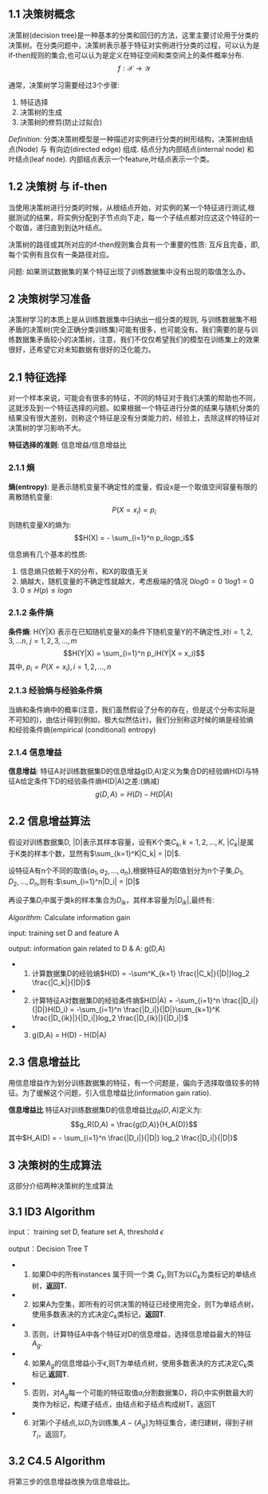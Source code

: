 ## 1.1 决策树概念
决策树(decision tree)是一种基本的分类和回归的方法，这里主要讨论用于分类的决策树。在分类问题中，决策树表示基于特征对实例进行分类的过程，可以认为是 if-then规则的集合,也可以认为是定义在特征空间和类空间上的条件概率分布.
$$f: \mathcal{X} \to \mathcal{Y}$$

通常，决策树学习需要经过3个步骤:

1. 特征选择
2. 决策树的生成
3. 决策树的修剪(防止过拟合)

*Definition:* 分类决策树模型是一种描述对实例进行分类的树形结构，决策树由结点(Node) 与 有向边(directed edge) 组成. 结点分为内部结点(internal node) 和 叶结点(leaf node). 内部结点表示一个feature,叶结点表示一个类。

## 1.2 决策树 与 if-then
当使用决策树进行分类的时候，从根结点开始，对实例的某一个特征进行测试,根据测试的结果，将实例分配到子节点向下走，每一个子结点都对应这这个特征的一个取值，递归直到到达叶结点。

决策树的路径或其所对应的if-then规则集合具有一个重要的性质: 互斥且完备，即,每个实例有且仅有一条路径对应。

问题: 如果测试数据集的某个特征出现了训练数据集中没有出现的取值怎么办。

## 2 决策树学习准备
决策树学习的本质上是从训练数据集中归纳出一组分类的规则, 与训练数据集不相矛盾的决策树(完全正确分类训练集)可能有很多，也可能没有。我们需要的是与训练数据集矛盾较小的决策树，注意，我们不仅仅希望我们的模型在训练集上的效果很好，还希望它对未知数据有很好的泛化能力。

## 2.1 特征选择
对一个样本来说，可能会有很多的特征，不同的特征对于我们决策的帮助也不同，这就涉及到一个特征选择的问题。如果根据一个特征进行分类的结果与随机分类的结果没有很大差别，则称这个特征是没有分类能力的，经验上，去除这样的特征对决策树的学习影响不大。

**特征选择的准则**: 信息增益/信息增益比

### 2.1.1 熵
**熵(entropy)**: 是表示随机变量不确定性的度量，假设x是一个取值空间容量有限的离散随机变量:
$$P(X=x_i) = p_i$$
则随机变量X的熵为:
$$H(X) = - \sum_{i=1}^n p_ilogp_i$$

信息熵有几个基本的性质:

1. 信息熵只依赖于X的分布，和X的取值无关
2. 熵越大，随机变量的不确定性就越大，考虑极端的情况 $0log0 = 0$ $1log1 = 0$
3. $0 \leq H(p) \leq log n$

### 2.1.2 条件熵 
**条件熵**: H(Y|X) 表示在已知随机变量X的条件下随机变量Y的不确定性,对$i=1,2,3,...n$, $j=1,2,3,...,m$
$$H(Y|X) = \sum_{i=1}^n p_iH(Y|X = x_i)$$
其中, $p_i = P(X = x_i), i=1,2,...,n$ 

### 2.1.3 经验熵与经验条件熵
当熵和条件熵中的概率(注意，我们虽然假设了分布的存在，但是这个分布实际是不可知的)，由估计得到(例如，极大似然估计)，我们分别称这时候的熵是经验熵和经验条件熵(empirical (conditional) entropy)

### 2.1.4 信息增益
**信息增益**: 特征A对训练数据集D的信息增益g(D,A)定义为集合D的经验熵H(D)与特征A给定条件下D的经验条件熵H(D|A)之差:(熵减)
$$g(D,A) = H(D) - H(D|A)$$


## 2.2 信息增益算法
假设对训练数据集D, |D|表示其样本容量，设有K个类$C_k, k = 1,2,...,K$, $|C_k|$是属于K类的样本个数，显然有$\sum_{k=1}^K|C_k| = |D|$. 

设特征A有n个不同的取值$\{a_1,a_2,...,a_n\}$,根据特征A的取值划分为n个子集,$D_1,D_2,...,D_n$,则有:$\sum_{i=1}^n|D_i| = |D|$

再设子集$D_i$中属于类k的样本集合为$D_{ik}$，其样本容量为$|D_{ik}|$,最终有:

*Algorithm*: Calculate information gain

input: training set D and feature A

output: information gain related to D & A: g(D,A)

- 1. 计算数据集D的经验熵$H(D) = -\sum^K_{k=1} \frac{|C_k|}{|D|}log_2 \frac{|C_k|}{|D|}$
- 2. 计算特征A对数据集D的经验条件熵$H(D|A) = -\sum_{i=1}^n \frac{|D_i|}{|D|}H(D_i) = -\sum_{i=1}^n \frac{|D_i|}{|D|}\sum_{k=1}^K \frac{|D_{ik}|}{|D_i|}log_2 \frac{|D_{ik}|}{|D_i|}$
- 3. g(D,A) = H(D) - H(D|A)

## 2.3 信息增益比
用信息增益作为划分训练数据集的特征，有一个问题是，偏向于选择取值较多的特征。为了缓解这个问题，引入信息增益比(information gain ratio).

**信息增益比**
特征A对训练数据集D的信息增益比$g_R(D,A)$定义为:
$$g_R(D,A) = \frac{g(D,A)}{H_A(D)}$$
其中$H_A(D) = - \sum_{i=1}^n \frac{|D_i|}{|D|} log_2 \frac{|D_i|}{|D|}$

## 3 决策树的生成算法
这部分介绍两种决策树的生成算法

## 3.1 ID3 Algorithm
input： training set D, feature set A, threshold $\epsilon$

output：Decision Tree T

- 1. 如果D中的所有instances 属于同一个类 $C_k$,则T为以$C_k$为类标记的单结点树，**返回T.**
- 2. 如果A为空集，即所有的可供决策的特征已经使用完全，则T为单结点树，使用多数表决的方式决定$C_k$类标记，**返回T**.
- 3. 否则，计算特征A中各个特征对D的信息增益，选择信息增益最大的特征$A_g$.
- 4. 如果$A_g$的信息增益小于$\epsilon$,则T为单结点树，使用多数表决的方式决定$C_k$类标记,**返回T**.
- 5. 否则，对$A_g$每一个可能的特征取值$a_i$分割数据集D，将$D_i$中实例数最大的类作为标记，构建子结点，由结点和子结点构成树T，返回T
- 6. 对第i个子结点,以$D_i$为训练集,$A - \{A_g\}$为特征集合，递归建树，得到子树$T_i$，返回$T_i$.

## 3.2 C4.5 Algorithm
将第三步的信息增益改换为信息增益比。

 
